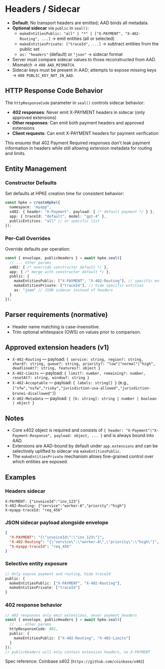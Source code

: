 # Headers / Sidecar

- **Default**: No transport headers are emitted; AAD binds all metadata.
- **Optional sidecar** via `public` in `seal()`:
  - `makeEntitiesPublic: "all" | "*" | ["X-PAYMENT", "X-402-Routing", ...]` → emit entities (all or selected)
  - `makeEntitiesPrivate: ["traceId", ...]` → subtract entities from the public set
  - `as: "headers"` (default) or `"json"` → sidecar format
- Server must compare sidecar values to those reconstructed from AAD. Mismatch → `400 AAD_MISMATCH`.
- Sidecar keys must be present in AAD; attempts to expose missing keys → `400 PUBLIC_KEY_NOT_IN_AAD`.

## HTTP Response Code Behavior

The `httpResponseCode` parameter in `seal()` controls sidecar behavior:

- **402 responses**: Never emit X-PAYMENT headers in sidecar (only approved extensions)
- **Other responses**: Can emit both payment headers and approved extensions  
- **Client requests**: Can emit X-PAYMENT headers for payment verification

This ensures that 402 Payment Required responses don't leak payment information in headers while still allowing extension metadata for routing and limits.

## Entity Management

### Constructor Defaults

Set defaults at HPKE creation time for consistent behavior:

```typescript
const hpke = createHpke({
  namespace: "myapp",
  x402: { header: "X-Payment", payload: { /* default payment */ } },
  app: { traceId: "default", model: "gpt-4" },
  publicEntities: "all" // or specific list
});
```

### Per-Call Overrides

Override defaults per operation:

```typescript
const { envelope, publicHeaders } = await hpke.seal({
  // ... other params
  x402: { /* override constructor default */ },
  app: { /* merge with constructor default */ },
  public: {
    makeEntitiesPublic: ["X-PAYMENT", "X-402-Routing"], // specific entities
    makeEntitiesPrivate: ["traceId"], // hide specific entities
    as: "json" // JSON sidecar instead of headers
  }
});
```

## Parser requirements (normative)

- Header name matching is case-insensitive.
- Trim optional whitespace (OWS) on values prior to comparison.

## Approved extension headers (v1)

- `X-402-Routing` — payload: `{ service: string, region?: string, shard?: string, queue?: string, priority?: "low"|"normal"|"high", deadlineAt?: string, features?: object }`
- `X-402-Limits` — payload: `{ limit?: number, remaining?: number, resetAt?: string, window?: string }`
- `X-402-Acceptable` — payload: `{ labels: string[] }` (e.g., `["sfw","nsfw","risky","jurisdiction-usa-allowed","jurisdiction-brunei-disallowed"]`)
- `X-402-Metadata` — payload: `{ [k: string]: string | number | boolean | object }`

## Notes

- Core x402 object is required and consists of `{ header: "X-Payment"|"X-Payment-Response", payload: object, ... }` and is always bound into AAD.
- Extensions are AAD-bound by default under `app.extensions` and can be selectively uplifted to sidecar via `makeEntitiesPublic`.
- The `makeEntitiesPrivate` mechanism allows fine-grained control over which entities are exposed.

## Examples

### Headers sidecar
```http
X-PAYMENT: {"invoiceId":"inv_123"}
X-402-Routing: {"service":"worker-A","priority":"high"}
X-myapp-traceId: "req_456"
```

### JSON sidecar payload alongside envelope
```json
{
  "X-PAYMENT": "{\"invoiceId\":\"inv_123\"}",
  "X-402-Routing": "{\"service\":\"worker-A\",\"priority\":\"high\"}",
  "X-myapp-traceId": "req_456"
}
```

### Selective entity exposure
```typescript
// Only expose payment and routing, hide traceId
public: {
  makeEntitiesPublic: ["X-PAYMENT", "X-402-Routing"],
  makeEntitiesPrivate: ["traceId"]
}
```

### 402 response behavior
```typescript
// 402 responses only emit extensions, never payment headers
const { envelope, publicHeaders } = await hpke.seal({
  // ... other params
  httpResponseCode: 402,
  public: {
    makeEntitiesPublic: ["X-402-Routing", "X-402-Limits"]
  }
});
// publicHeaders will only contain extension headers, no X-PAYMENT
```

Spec reference: Coinbase x402 (`https://github.com/coinbase/x402`)
